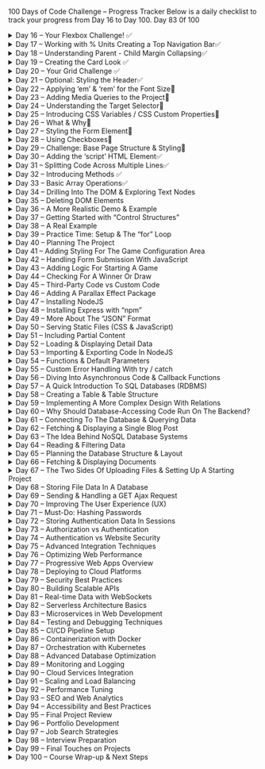 100 Days of Code Challenge – Progress Tracker
Below is a daily checklist to track your progress from Day 16 to Day 100. Day 83 0f 100

<details>
<summary>Day 16 – Your Flexbox Challenge! ✅</summary>

- [x] S7L121 - Your Flexbox Challenge! Css Flex Box
- [x] S7L122 - Adding Flexbox to our Project
- [x] S7L123 - Adding a Background Image
- [x] S7L124 - Creating a Container for the Hero-Content

<details>
<summary>S7L125 - Positioning Elements ✅</summary>

- Position is used to move items in web page you can use position property for moving items

  - Fixed fixed is friend in fixed position you will always see him not matter you view
  - Static default does not stay in natural order
  - Relative move item relative to where it is postion :reletive top:300px
  - sticky keep sticked works with fixed moving but gets to a point and stop moving
  - Absolute absolute remove item from normal flow and position item where you want it exactly it is hanging in air but move where it want
  - How do absolute work with relative say if any item has relative next item will position it self with relative to it if it is remove it position itself with body
  </details>

- [x] S7L126 - Styling the Hero Content
- [x] S7L127 - Understanding Fixed & Absolute Positioning

</details>

<details>
<summary>Day 17 – Working with % Units Creating a Top Navigation Bar✅</summary>

- [x] S7L128 - Working with % Units & Creating a Top Navigation Bar
  - What is box-sizing by default it is content but it help use know height and width of content
    - What content-box contain height and width of content only if content is added the height and witdh increase it having a gift box and you add wrapping ribbon all contribute to sadiitional size of box
    - What is border-box border-box help set an absolute width of content won’t expend this point having a box with 300px you content has to fit there
- [x] S7L129 - Finishing the Header
- [x] S7L130 - Introducing the “Highlights” Section
- [x] S7L131 - Creating the HTML Code
- [x] S7L132 - Building the Flex Container
- [x] S7L133 - Flex Item display :flex on parent ignorer to style flex children’s
- [x] S7L134 - Styling Images with “object-fit” object fill and cover fill in container and remain with similar size object:fill object:cover object:fit
- [x] S7L135 - Styling Text use text-transform font-size font-family font weight text-align

</details>

<details>
<summary>Day 18 – Understanding Parent - Child Margin Collapsing✅</summary>

- [x] S7L136 - Understanding Parent - Child Margin Collapsing
  - what is margin collapsing is when h2 has a margin h3 has margin two combine they merging margins
- [x] S7L137 - Working with CSS Functions - Linear Gradients
  - css has function for creating linear gradients function enable to do certain thing automatically use background :linear -graadient(45deg,two colours 45 degrees mean blend two colour bottom to right top to left
- [x] S7L138 - The Next Step
  - Downloading images and icons
  - Font icon embedded
- [x] S7L139 - Creating a Footer Section
  - Suceesful create footer
- [x] S7L140 - Styling the Footer
  - Styling footer create a video of creating footer
- [x] S7L141 - Places Page - Overview & Preparations
  - Downloading image and setup places.html and js
- [x] S7L142 - Creating the Card Content sleepy head learn how to create cards still not understanding this update-19/03/2025 it was bait hard but final manage to understand concept so you create a card with div
  - Card
    - Card-image
    - Card-content
      - Card-tittle
      - Card -description
      - Card-link
  - Then use display:flex to align whether as a row or as column trick is having img out of card content
- [x] S7L143 - Using “position: static” sleepy head position static is default is used when you change position in another tag and you want position static behaviour so you

</details>

<details>
<summary>Day 19 – Creating the Card Look ✅</summary>

- [x] S7L144 - Creating the Card Look =refer above for notes
- [x] S7L145 - Understanding “overflow” & Your Challenge!
- [x] S7L146 - Solving the Challenge used flex end and arranging co
- [x] S7L147 - Creating all Cards see code above
- [x] S7L148 - The CSS Grid - The Theory
  - Not hard similar to css but display grid instead of flex use grid template : how you want to divide the grid I should learn display inline float use gap to space items
- [x] S7L149 - Understanding the “nth-type” Selector & “grid-template-columns”
  - Use of nth type to specificaly large specific item in grid using this syntax in type specify no of column change it count noormally
    It was very tasking but learned css heavy stuff

</details>

<details>
<summary>Day 20 – Your Grid Challenge ✅</summary>

- [x] S7L150 - Your Grid success creating my own but challenging styling it I also don’t understand this grid-column: span 2;
- [x] S7L151 - Working with Unicode UTF-8
- [x] S7L152 - Finishing Touches
- [x] S7L153 - Module Summary
- [x] S7L154 - Optional: Diving Deeper Into “position”, Flexbox & the Grid
- [x] S8L155 - Module Introduction Responsive Design
- [x] S8L156 - Project Overview
- [x] S8L157 - Please Read: Optional Lectures
- [x] S8L158 - Optional: Your Challenge - Creating the HTML Structure
- [x] S8L159 - Optional: Challenge Solution - The HTML Structure

</details>

<details>
<summary>Day 21 – Optional: Styling the Header✅</summary>

- [x] S8L160 - Optional: Styling the Header
- [x] S8L161 - Optional: Styling the “main” Section
- [x] S8L162 - What is Responsive Design?
  - Why responsivenes people and devices
- [x] S8L163 - The Problem with Pixels
- [x] S8L164 - Introducing “em” & “rem”

</details>

<details>
<summary>Day 22 – Applying ‘em’ & ‘rem’ for the Font Size🚫</summary>

- [ ] S8L165 - Applying “em” & “rem” for the Font Size
- [ ] S8L166 - Deep Dive: “em” vs “rem” vs “%”
- [ ] S8L167 - Updating the Project Units
- [ ] S8L168 - Comparing Desktop & Mobile First Design
- [ ] S8L169 - Understanding Media Queries

</details>

<details>
<summary>Day 23 – Adding Media Queries to the Project🚫</summary>

- [ ] S8L170 - Adding Media Queries to the Project
- [ ] S8L171 - Your Media Queries Challenge!
- [ ] S8L172 - Side Drawer & Hamburger Icon - The Theory
- [ ] S8L173 - Creating the Hamburger Button
- [ ] S8L174 - Creating the Side Drawer
- [ ] S8L175 - Understanding HTML Fragments

</details>

<details>
<summary>Day 24 – Understanding the Target Selector🚫</summary>

- [ ] S8L176 - Understanding the Target Selector
- [ ] S8L177 - Finishing the Side Drawer
- [ ] S8L178 - Introducing the “z-index” Property
- [ ] S8L179 - Module Summary
- [ ] S9L180 - Module Introduction
- [ ] S9L181 - Three Things to Keep in Mind
- [ ] S9L182 - Introducing the Module Project
- [ ] S9L183 - Sizing & Spacing
- [ ] S9L184 - Choosing the Right Font
- [ ] S9L185 - Understanding The Importance of Grey, Primary & Accent Colors

</details>

<details>
<summary>Day 25 – Introducing CSS Variables / CSS Custom Properties🚫</summary>

- [ ] S9L186 - Introducing CSS Variables / CSS Custom Properties
- [ ] S9L187 - CSS Variables in Action
- [ ] S9L188 - Comparing “root” vs “html” vs “\*” Selectors
- [ ] S9L189 - Understanding CSS Transformations
- [ ] S9L190 - Adding CSS Transitions
- [ ] S9L191 - Working with SVGs

</details>

<details>
<summary>Day 26 – What & Why🚫</summary>

- [ ] S10L192 - Module Introduction
- [ ] S10L193 - What & Why
- [ ] S10L194 - Important Form HTML Elements
- [ ] S10L195 - Our First Input Element
- [ ] S10L196 - Adding a Button
- [ ] S10L197 - The Form Element, Form Submission & Different Types of Requests

</details>

<details>
<summary>Day 27 – Styling the Form Element🚫</summary>

- [ ] S10L198 - Styling the Form Element
- [ ] S10L199 - Adding Labels
- [ ] S10L200 - More Detailed Forms Styling
- [ ] S10L201 - Understanding Different Input Types
- [ ] S10L202 - Understanding Email, Numbers, Password & Date Types
- [ ] S10L203 - Working with Radio Buttons

</details>

<details>
<summary>Day 28 – Using Checkboxes🚫</summary>

- [ ] S10L204 - Using Checkboxes
- [ ] S10L205 - The Textarea Element For Longer Text
- [ ] S10L206 - Adding a Dropdown
- [ ] S10L207 - Forms & Semantics (Structuring Forms)
- [ ] S10L208 - More on Form Buttons
- [ ] S10L209 - Validation Attributes
- [ ] S10L210 - More Input & Form Attributes

</details>

<details>
<summary>Day 29 – Challenge: Base Page Structure & Styling🚫</summary>

- [ ] S10L211 - Your Challenge!
- [ ] S10L212 - Challenge: Base Page Structure & Styling
- [ ] S10 Quiz 4 - Learning Check: Web Forms
- [ ] S10L213 - Challenge: First Set of Input Elements
- [ ] S10L214 - Challenge: Adding Remaining Elements
- [ ] S10L215 - Challenge: Submission & Validation
- [ ] S10L216 - Challenge: Styling

</details>

<details>
<summary>Day 30 – Adding the ‘script’ HTML Element✅</summary>

- [x] S11L221 - Adding the “script” HTML Element
  - add script using script tag add an external path to where js is located script has src
  - Add script directly in script 🏷️ tags
  - Escape characters with /
- [x] S11L222 - Working with Values & Basic JavaScript Commands
  - data structure in in js we have text string and numbers
  - Also has inbulit function what is difference between methods declaration of function inside an object and functions
- [x] S11L223 - Introducing Variables (“Data Containers”) store values in data containers with label use label to get data
- [x] S11L224 - A Closer Look At The JavaScript Syntax
  - Use semi colon and double quote or single to quote or escape characters with /
- [x] S11L225 - A Second Variable & Practice Time!
  - Use let to declare a variable declared variable and call them
- [x] S11L226 - Outsourcing JavaScript Code Into External Files
  - Use script.js to outside the html using script tag and src
- [x] S11L227 - Introducing Arrays (Managing Lists Of Data)
  - Use [,,] separate with commas store a list of items which you can get them through index give to item automatically in list
- [x] S11L228 - Introducing Objects (Grouping Related Data)
  - Use {} to declare objects with key value pair
  - Use index to get objects or use .to get objects

</details>

<details>
<summary>Day 31 – Splitting Code Across Multiple Lines✅</summary>

- [x] S11L229 - Splitting Code Across Multiple Lines
- [x] S11L230 - Accessing Object Properties
- [x] S11L231 - Performing Operations
  - Used to make math calculations
  - Comparison
  - Use console.lo() or alert()
- [x] S11L232 - Onwards To Custom Commands!
- [x] S11L233 - Introducing Functions
  - Custom commands created by developers todo various tasks
  - Javascrprirt functions alerts function are writte then called by ()
  - Use console to debug
  - Js also hass null value called undefined can be minupulate not using let in function body
- [x] S11L234 - Functions & Variables
- [x] S11L235 - Returning Values In Functions
- [x] S11L236 - Passing Data Into Functions With Parameters
- [x] S11L237 - Functions - A Summary

</details>

<details>
<summary>Day 32 – Introducing Methods ✅</summary>

- [x] S11L238 - Time To Practice: The Problem
- [x] S11L239 - Time To Practice: The Solution
- [x] S11L240 - Introducing Methods
- [x] S11L241 - Making Our Developer Life Easier (Logging with console.log())
- [x] S11L242 - Math Operations & Working With Different Kinds Of Values
- [x] S11L243 - The Modulus Operator - remandier 10%4 you get 2 which is expected result for remainder
- [x] S11L244 - Math Operations & Math Rules use bodmas
- [x] S11L245 - Performing String (Text) Operations use + string concatenation but not other math operator used
- [x] S11L246 - JavaScript Operators, Shorthand Operators & Value Types use result++ for result=result +1 if using result variables and storing it use this notation to shorhand result+5 is same as result=result
- [x] S11L247 - String Operations & String Methods how long is string length use.length to count remove starting trail space splitting string after following a certain pattern string convert to object so as to acess certain object method that's why we are able to use . Notation in string

</details>

<details>
<summary>Day 33 – Basic Array Operations✅</summary>

- [x] S11L248 - Basic Array Operations using length in counting items
- [📚] S11L249 - Splitting JavaScript Code Across Multiple Files
- [x] S11L250 - Module Summary
- [x] S11 Quiz 5 - Learning Check: JavaScript Basics
- [x] S12L251 - Module Introduction
- [x] S12L252 - Our Starting Setup set up project html and css
- [x] S12L253 - The Global “window” & “document” Objects
- use window and check it out in browser start from here built variables and functions glonal object is used to acess information related to functionality to active browser tab we can window object has function even function such alert function window has a object called document it hold information about current active loaded website use it to acess onclick events manipulation of html elements
- [x] S12L254 - What Is “The DOM”? Dom is document object model from html to server html is translated to json when pushed to server when its translate to this Javascript can be able to interact with html
- [x] S12L255 - Exploring The DOM we use document to get all html elements and events use console.dir to show json representation of html
- [x] S12L256 - Drilling Into The DOM To Select & Change HTML Elements

</details>

<details>
<summary>Day 34 – Drilling Into The DOM & Exploring Text Nodes</summary>

- [x] S12L259 - Drilling Into The DOM & Exploring Text Nodes
- [ ] S12L257 - Loading Our Script Correctly
- [ ] S12L258 - The DOM Tree & DOM Traversal
- [ ] S12L260 - DOM Drilling Limitations
- [ ] S12L261 - Searching The DOM For Elements
- [ ] S12L262 - Querying Elements
- [ ] S12L263 - Common Query Methods
- [ ] S12L264 - Time to Practice: The Problem
- [ ] S12L265 - Time to Practice: The Solution
- [ ] S12L266 - Next Steps
- [ ] S12L267 - Inserting New HTML Elements via JavaScript

</details>

<details>
<summary>Day 35 – Deleting DOM Elements</summary>

- [ ] S12L268 - Deleting DOM Elements
- [ ] S12L269 - Moving Existing Elements Around
- [ ] S12L270 - Working with “innerHTML”
- [ ] S12 Quiz 6 - Learning Check: JavaScript & The DOM
- [ ] S12L271 - Introducing Events
- [ ] S12L272 - Adding a First “click” Event Listener
- [ ] S12L273 - Listening To User Input Events
- [ ] S12L274 - The “event” Object
- [ ] S12 Quiz 7 - Learning Check: JavaScript & DOM Events

</details>

<details>
<summary>Day 36 – A More Realistic Demo & Example</summary>

- [ ] S12L275 - A More Realistic Demo & Example
- [ ] S12L276 - Introducing “Constant Variables” (“Constants”)
- [ ] S12L277 - Changing Element Styles With JavaScript
- [ ] S12L278 - Managing CSS Classes With JavaScript
- [ ] S12L279 - Module Summary

</details>

<details>
<summary>Day 37 – Getting Started with “Control Structures”</summary>

- [ ] S13L282 - Module Introduction
- [ ] S13L283 - Getting Started with “Control Structures”
- [ ] S13L284 - Introducing Boolean Values (“Booleans”) & Comparison Operators
- [ ] S13L285 - Booleans & Comparison Operators In Action
- [ ] S13L286 - Using Booleans In “if” Statements (Conditional Code Execution)

</details>

<details>
<summary>Day 38 – A Real Example</summary>

- [ ] S13L287 - A Real Example
- [ ] S13L288 - Alternatives with “else” and “else if”
- [ ] S13L289 - More on Boolean Values
- [ ] S13L290 - “Truthy” & “Falsy” Values
- [ ] S13 Quiz 8 - Learning Check: “if” Statements
- [ ] S13L291 - Introducing Loops (Repeated Code Execution)
- [ ] S13L292 - The Regular “for” Loop
- [ ] S13L293 - The “for-of” Loop (for Arrays)
- [ ] S13L294 - Using the Regular “for” Loop with Arrays
- [ ] S13L295 - The “for-in” Loop (for Objects)
- [ ] S13L296 - The “while” Loop

</details>

<details>
<summary>Day 39 – Practice Time: Setup & The “for” Loop</summary>

- [ ] S13L297 - Practice Time: Setup & The “for” Loop
- [ ] S13L298 - Practice Time: The “for-of” Loop
- [ ] S13L299 - Practice Time: The “for-in” Loop
- [ ] S13L300 - Practice Time: The “while” Loop
- [ ] S13L301 - Module Summary
- [ ] S13 Quiz 9 - Learning Checks: Loops

</details>

<details>
<summary>Day 40 – Planning The Project</summary>

- [ ] S14L302 - Module Introduction
- [ ] S14L303 - Planning The Project
- [ ] S14L304 - Creating The HTML Structure
- [ ] S14L305 - Adding Base Page Styles

</details>

<details>
<summary>Day 41 – Adding Styling For The Game Configuration Area</summary>

- [ ] S14L306 - Adding Styling For The Game Configuration Area
- [ ] S14L307 - Styling The Game Board
- [ ] S14L308 - Adding JavaScript, Script Files & First Event Listeners
- [ ] S14L309 - Showing & Hiding The Configuration Modal (Overlay)

</details>

<details>
<summary>Day 42 – Handling Form Submission With JavaScript</summary>

- [ ] S14L310 - Handling Form Submission With JavaScript
- [ ] S14L311 - Validating User Input With JavaScript
- [ ] S14L312 - Storing & Managing Submitted Data

</details>

<details>
<summary>Day 43 – Adding Logic For Starting A Game</summary>

- [ ] S14L313 - Adding Logic For Starting A Game
- [ ] S14L314 - Managing Game Rounds (Turns) & Field Selection
- [ ] S14L315 - Tracking Selected Fields On The Game Board

</details>

<details>
<summary>Day 44 – Checking For A Winner Or Draw</summary>

- [ ] S14L316 - Checking For A Winner Or Draw
- [ ] S14L317 - Ending The Game & Adding Restart Logic
- [ ] S14L318 - Module Summary

</details>

<details>
<summary>Day 45 – Third-Party Code vs Custom Code</summary>

- [ ] S15L319 - Module Introduction
- [ ] S15L320 - What & Why?
- [ ] S15L321 - Third-Party Code vs Custom Code (“Your Own Code”)
- [ ] S15L322 - First Example: Adding Bootstrap For Some Default Styling
- [ ] S15L323 - Adding & Using the Bootstrap CSS Package
- [ ] S15L324 - Adding a JavaScript Package
- [ ] S15L325 - Adding an Image Carousel / Gallery with a Third-Party Package
- [ ] S15L326 - Combining Third-Party Packages With Custom Code
- [ ] S15L327 - More Bootstrap Examples
- [ ] S15L328 - Exercise Solution & First Summary
- [ ] S15L329 - Another Example: Preparing a Parallax Page

</details>

<details>
<summary>Day 46 – Adding A Parallax Effect Package</summary>

- [ ] S15L330 - Adding A Parallax Effect Package
- [ ] S15L331 - Viewing Third-Party Source Code & Module Summary

</details>

<details>
<summary>Day 47 – Installing NodeJS</summary>

- [ ] S17L337 - Module Introduction
- [ ] S17L338 - Installing NodeJS
- [ ] S17L339 - Executing NodeJS Code
- [ ] S17L340 - Creating a Custom NodeJS Server
- [ ] S17L341 - Handling Requests & Creating Custom Responses
- [ ] S17L342 - Doing More Server-side Work
- [ ] S17 Quiz 11 - Learning Check: NodeJS Basics
- [ ] S17L343 - Summary

</details>

<details>
<summary>Day 48 – Installing Express with “npm”</summary>

- [ ] S18L344 - Module Introduction
- [ ] S18L345 - Installing Express with “npm”
- [ ] S18L346 - Creating a Server with Express & Handling Requests + Responses
- [ ] S18L347 - Parsing User Data With Express
- [ ] S18L348 - Storing Data in (Server-side) Files

</details>

<details>
<summary>Day 49 – More About The “JSON” Format</summary>

- [ ] S18L349 - More About The “JSON” Format
- [ ] S18L350 - Reading File Data & Returning Dynamic Responses (Dynamic HTML Code)
- [ ] S18L351 - Enhancing the Developer Workflow with “nodemon”
- [ ] S18 Quiz 12 - Learning Check: ExpressJS Basics

</details>

<details>
<summary>Day 50 – Serving Static Files (CSS & JavaScript)</summary>

- [ ] S19L357 - Serving Static Files (CSS & JavaScript)
- [ ] S19L358 - Parsing Form Data & Redirecting Requests
- [ ] S19L359 - Adding the EJS Template Engine
- [ ] S19L360 - Rendering Dynamic Content With Templates
- [ ] S19L361 - Outputting Repeated Content With EJS & Loops
- [ ] S19L362 - Rendering Conditional Content

</details>

<details>
<summary>Day 51 – Including Partial Content</summary>

- [ ] S19L363 - Including Partial Content
- [ ] S19L364 - EJS & IDE Support
- [ ] S19L365 - Module Summary
- [ ] S19 Quiz 13 - Learning Check: Static & Dynamic Content

</details>

<details>
<summary>Day 52 – Loading & Displaying Detail Data</summary>

- [ ] S20L369 - Loading & Displaying Detail Data
- [ ] S20L370 - Showing a 404 Page For “Not Found” Cases
- [ ] S20L371 - More 404 Page Usage (Non-Existent Routes)
- [ ] S20L372 - Handling Server-Side Errors (500 Status Code)
- [ ] S20L373 - Working With Status Codes
- [ ] S20L374 - Code Refactoring & Adding More Functions

</details>

<details>
<summary>Day 53 – Importing & Exporting Code In NodeJS</summary>

- [ ] S20L375 - Importing & Exporting Code In NodeJS
- [ ] S20L376 - Using The Express Router To Split The Route Configuration
- [ ] S20L377 - Introducing Query Parameters (& Hidden Form Fields)
- [ ] S20L378 - Query Parameters vs Route Parameters
- [ ] S20L379 - Module Summary
- [ ] S20 Quiz 14 - Learning Check: Advanced Express Features

</details>

<details>
<summary>Day 54 – Functions & Default Parameters</summary>

- [ ] S21L380 - Module Introduction
- [ ] S21L381 - Functions & Default Parameters
- [ ] S21L382 - Rest Parameters & The Spread Operator
- [ ] S21L383 - Functions Are Objects!
- [ ] S21L384 - Working with Template Literals
- [ ] S21L385 - Primitive vs Reference Values

</details>

<details>
<summary>Day 55 – Custom Error Handling With try / catch</summary>

- [ ] S21L386 - Custom Error Handling With try / catch
- [ ] S21L387 - Error Data & Throwing Custom Errors
- [ ] S21L388 - Variable Scoping & Shadowing
- [ ] S21 Quiz 15 - Learning Check: More Advanced JavaScript Concepts
- [ ] S21L389 - Introducing Classes As Object Blueprints
- [ ] S21L390 - Classes & Methods (and “this”)
- [ ] S21L391 - Destructuring Objects & Arrays
- [ ] S21 Quiz 16 - Learning Check: More on Objects

</details>

<details>
<summary>Day 56 – Diving Into Asynchronous Code & Callback Functions</summary>

- [ ] S21L392 - Diving Into Asynchronous Code & Callback Functions
- [ ] S21L393 - Introducing Promises
- [ ] S21L394 - Asynchronous Code & Error Handling
- [ ] S21L395 - Improving Code With async / await
- [ ] S21 Quiz 17 - Learning Check: Asynchronous Code
- [ ] S21L396 - Module Summary

</details>

<details>
<summary>Day 57 – A Quick Introduction To SQL Databases (RDBMS)</summary>

- [ ] S22L399 - A Quick Introduction To SQL Databases (RDBMS)
- [ ] S22L400 - A Quick Introduction To NoSQL Databases
- [ ] S22L401 - SQL vs NoSQL Databases
- [ ] S22 Quiz 18 - Learning Check: Databases Introduction

</details>

<details>
<summary>Day 58 – Creating a Table & Table Structure</summary>

- [ ] S23L408 - Creating a Table & Table Structure
- [ ] S23L409 - Inserting Data Into A Table
- [ ] S23L410 - Reading Data From A Table (incl. Filtering)
- [ ] S23L411 - Updating & Deleting Data
- [ ] S23L412 - Designing A More Complex Database
- [ ] S23L413 - Adding A New Table

</details>

<details>
<summary>Day 59 – Implementing A More Complex Design With Relations</summary>

- [ ] S23L414 - Implementing A More Complex Design With Relations
- [ ] S23L415 - Inserting Related Data
- [ ] S23L416 - Practice: Inserting Related Data
- [ ] S23L417 - Querying & Joining Related Data
- [ ] S23L418 - Practice: Joining Data
- [ ] S23L419 - Module Summary & More On Relationships
- [ ] S23 Quiz 19 - Learning Check: SQL Introduction

</details>

<details>
<summary>Day 60 – Why Should Database-Accessing Code Run On The Backend?</summary>

- [ ] S24L420 - Module Introduction
- [ ] S24L421 - Why Should Database-Accessing Code Run On The Backend?
- [ ] S24L422 - What We’ll Build In This Section
- [ ] S24L423 - Planning Our Database Structure
- [ ] S24L424 - Database Initialization
- [ ] S24L425 - Project Setup
- [ ] S24L426 - Creating Our First Routes

</details>

<details>
<summary>Day 61 – Connecting To The Database & Querying Data</summary>

- [ ] S24L427 - Connecting To The Database & Querying Data
- [ ] S24L428 - Inserting Data With Placeholders (Injecting Dynamic Data)
- [ ] S24L429 - Fetching & Displaying a List Of Blog Posts

</details>

<details>
<summary>Day 62 – Fetching & Displaying a Single Blog Post</summary>

- [ ] S24L430 - Fetching & Displaying a Single Blog Post
- [ ] S24L431 - Formatting & Transforming Fetched Data
- [ ] S24L432 - Preparing The “Update Post” Page
- [ ] S24L433 - Updating Posts
- [ ] S24L434 - Deleting Posts
- [ ] S24L435 - Module Summary

</details>

<details>
<summary>Day 63 – The Idea Behind NoSQL Database Systems</summary>

- [ ] S25L436 - Module Introduction
- [ ] S25L437 - The Idea Behind NoSQL Database Systems
- [ ] S25L438 - Introducing MongoDB
- [ ] S25L439 - General Setup Instructions & Installing MongoDB on macOS
- [ ] S25L440 - Installing MongoDB on Windows
- [ ] S25L441 - Installing the MongoDB Shell
- [ ] S25L442 - Inserting Data with MongoDB

</details>

<details>
<summary>Day 64 – Reading & Filtering Data</summary>

- [ ] S25L443 - Reading & Filtering Data
- [ ] S25L444 - Updating Documents In A MongoDB Database
- [ ] S25L445 - Deleting Documents With MongoDB
- [ ] S25L446 - Planning a Complete Database Design / Layout
- [ ] S25L447 - Implementing the Planned Design & Layout
- [ ] S25L448 - Practice Time & More Filtering Operators

</details>

<details>
<summary>Day 65 – Planning the Database Structure & Layout</summary>

- [ ] S26L449 - Module Introduction
- [ ] S26L450 - Planning the Database Structure & Layout
- [ ] S26L451 - Project & Database Initialization
- [ ] S26L452 - Connecting to MongoDB (from inside NodeJS)
- [ ] S26L453 - Fetching & Displaying A List Of Authors
- [ ] S26L454 - Inserting Documents (New Posts)

</details>

<details>
<summary>Day 66 – Fetching & Displaying Documents</summary>

- [ ] S26L455 - Fetching & Displaying Documents
- [ ] S26L456 - Fetching a Single Document
- [ ] S26L457 - Transforming & Preparing Data
- [ ] S26L458 - Updating Documents
- [ ] S26L459 - Deleting Documents

</details>

<details>
<summary>Day 67 – The Two Sides Of Uploading Files & Setting Up A Starting Project</summary>

- [ ] S26L460 - ExpressJS & Handling Asynchronous Code Errors

</details>

<details>
<summary>Day 68 – Storing File Data In A Database</summary>

- [ ] S27L467 - Storing File Data In A Database (And What NOT To Store)
- [ ] S27L468 - Serving Uploaded Files To Website Visitors
- [ ] S27L469 - Adding An Image Preview Feature
- [ ] S27L470 - Module Summary
- [ ] S27 Quiz 20 - Learning Check: File Uploads

</details>

<details>
<summary>Day 69 – Sending & Handling a GET Ajax Request</summary>

- [ ] S28L471 - Module Introduction
- [ ] S28L472 - What Is Ajax? And Why Would We Need It?
- [ ] S28L473 - What is “Ajax”?
- [ ] S28L474 - The Starting Project & A Problem
- [ ] S28L475 - Sending & Handling a GET Ajax Request
- [ ] S28L476 - Updating The DOM Based On The Response
- [ ] S28L477 - Preparing The POST Request Data
- [ ] S28L478 - Sending & Handling a POST Ajax Request

</details>

<details>
<summary>Day 70 – Improving The User Experience (UX)</summary>

- [ ] S28L479 - Improving The User Experience (UX)
- [ ] S28L480 - Handling Errors (Server-side & Technical)
- [ ] S28L481 - We Now Have More HTTP Methods!
- [ ] S28L482 - Module Summary
- [ ] S28 Quiz 21 - Learning Check: Ajax / JS-driven HTTP Requests

</details>

<details>
<summary>Day 71 – Must-Do: Hashing Passwords</summary>

- [ ] S29L487 - Must-Do: Hashing Passwords
- [ ] S29L488 - Adding User Login Functionality
- [ ] S29L489 - Validating Signup Information
- [ ] S29L490 - Introducing Sessions & Cookies - The Stars Of Authentication
- [ ] S29L491 - Adding Sessions Support To Our Website

</details>

<details>
<summary>Day 72 – Storing Authentication Data In Sessions</summary>

- [ ] S29L492 - Storing Authentication Data In Sessions
- [ ] S29L493 - Using Sessions & Cookies For Controlling Access
- [ ] S29L494 - Adding The Logout Functionality
- [ ] S29L495 - A Closer Look At Cookies
- [ ] S29L496 - Diving Deeper Into Sessions (Beyond Authentication)

</details>

<details>
<summary>Day 73 – Authorization vs Authentication</summary>

- [ ] S29L497 - Authorization vs Authentication
- [ ] S29L498 - Practicing Sessions & Working With Sessions
- [ ] S29L499 - Writing Custom Middlewares & Using “res.locals”
- [ ] S29L500 - Module Summary
- [ ] S29 Quiz 22 - Learning Check: Authentication

</details>

<details>
<summary>Day 74 – Authentication vs Website Security</summary>

- [ ] S30L501 - Module Introduction
- [ ] S30L502 - Authentication vs Website Security
- [ ] S30L503 - Understanding CSRF Attacks
- [ ] S30L504 - Partial CSRF Protection With “Same-Site” Cookies
- [ ] S30L505 - Implementing A Better CSRF Protection

</details>

<details>
<summary>Day 75 – Advanced Integration Techniques</summary>

- [ ] Introduction to Advanced Integration
- [ ] Core Concepts of Integration
- [ ] Practical Applications
- [ ] Summary & Quiz

</details>

<details>
<summary>Day 76 – Optimizing Web Performance</summary>

- [ ] Overview of Web Performance Optimization
- [ ] Key Metrics and Bottlenecks
- [ ] Tools & Techniques for Optimization
- [ ] Hands-on Optimization Exercise

</details>

<details>
<summary>Day 77 – Progressive Web Apps Overview</summary>

- [ ] Introduction to Progressive Web Apps
- [ ] Key Features & Benefits
- [ ] Building a Basic PWA
- [ ] Testing & Deployment Strategies

</details>

<details>
<summary>Day 78 – Deploying to Cloud Platforms</summary>

- [ ] Overview of Cloud Deployment Options
- [ ] Setting Up Your Deployment Environment
- [ ] Deploying a Sample Application
- [ ] Post-Deployment Monitoring

</details>

<details>
<summary>Day 79 – Security Best Practices</summary>

- [ ] Overview of Web Security Essentials
- [ ] Common Vulnerabilities & Defenses
- [ ] Implementing HTTPS & Secure Headers
- [ ] Security Testing & Tools

</details>

<details>
<summary>Day 80 – Building Scalable APIs</summary>

- [ ] Introduction to API Design
- [ ] RESTful & GraphQL APIs
- [ ] Scalability Considerations
- [ ] Hands-on API Development

</details>

<details>
<summary>Day 81 – Real-time Data with WebSockets</summary>

- [ ] Overview of WebSockets
- [ ] Setting Up a WebSocket Server
- [ ] Real-time Communication in the Browser
- [ ] Use Cases & Best Practices

</details>

<details>
<summary>Day 82 – Serverless Architecture Basics</summary>

- [ ] Introduction to Serverless Computing
- [ ] Key Providers & Tools
- [ ] Building a Serverless Function
- [ ] Benefits and Limitations

</details>

<details>
<summary>Day 83 – Microservices in Web Development</summary>

- [ ] Understanding Microservices Architecture
- [ ] Splitting an Application into Services
- [ ] Communication Between Services
- [ ] Challenges & Best Practices

</details>

<details>
<summary>Day 84 – Testing and Debugging Techniques</summary>

- [ ] Overview of Testing Strategies
- [ ] Unit, Integration, and E2E Testing
- [ ] Debugging Tools and Methods
- [ ] Continuous Testing in Deployment

</details>

<details>
<summary>Day 85 – CI/CD Pipeline Setup</summary>

- [ ] Introduction to CI/CD
- [ ] Setting Up a Pipeline (e.g., with GitHub Actions)
- [ ] Automating Tests & Deployments
- [ ] Monitoring and Maintenance

</details>

<details>
<summary>Day 86 – Containerization with Docker</summary>

- [ ] Basics of Docker and Containerization
- [ ] Creating a Dockerfile for a Web App
- [ ] Running and Managing Containers
- [ ] Docker Compose for Multi-Container Apps

</details>

<details>
<summary>Day 87 – Orchestration with Kubernetes</summary>

- [ ] Introduction to Kubernetes
- [ ] Deploying Containers on Kubernetes
- [ ] Managing Clusters and Scaling
- [ ] Advanced Orchestration Concepts

</details>

<details>
<summary>Day 88 – Advanced Database Optimization</summary>

- [ ] Database Indexing and Query Optimization
- [ ] Caching Strategies
- [ ] Performance Monitoring
- [ ] Real-world Optimization Examples

</details>

<details>
<summary>Day 89 – Monitoring and Logging</summary>

- [ ] Setting Up Application Logging
- [ ] Monitoring Tools and Dashboards
- [ ] Alerting and Incident Response
- [ ] Best Practices for Observability

</details>

<details>
<summary>Day 90 – Cloud Services Integration</summary>

- [ ] Integrating Third-Party Cloud Services
- [ ] APIs for Cloud Storage and Messaging
- [ ] Security and Authentication in the Cloud
- [ ] Hands-on Integration Example

</details>

<details>
<summary>Day 91 – Scaling and Load Balancing</summary>

- [ ] Overview of Scaling Strategies
- [ ] Load Balancing Techniques
- [ ] Auto-scaling and Resource Management
- [ ] Case Studies and Best Practices

</details>

<details>
<summary>Day 92 – Performance Tuning</summary>

- [ ] Profiling and Benchmarking Your App
- [ ] Optimizing Code and Database Calls
- [ ] Frontend Performance Improvements
- [ ] Continuous Performance Monitoring

</details>

<details>
<summary>Day 93 – SEO and Web Analytics</summary>

- [ ] Fundamentals of SEO
- [ ] Implementing SEO Best Practices
- [ ] Setting Up Web Analytics Tools
- [ ] Analyzing and Acting on Data

</details>

<details>
<summary>Day 94 – Accessibility and Best Practices</summary>

- [ ] Introduction to Web Accessibility
- [ ] Guidelines and Standards (WCAG)
- [ ] Tools for Testing Accessibility
- [ ] Implementing Accessible Design

</details>

<details>
<summary>Day 95 – Final Project Review</summary>

- [ ] Reviewing All Project Components
- [ ] Peer Reviews and Feedback
- [ ] Refining Code and Design
- [ ] Preparing for Final Submission

</details>

<details>
<summary>Day 96 – Portfolio Development</summary>

- [ ] Creating a Professional Portfolio Website
- [ ] Showcasing Projects and Skills
- [ ] Best Practices in Portfolio Design
- [ ] Updating and Maintaining Your Portfolio

</details>

<details>
<summary>Day 97 – Job Search Strategies</summary>

- [ ] Resume and Cover Letter Tips
- [ ] Networking in the Tech Community
- [ ] Interview Preparation
- [ ] Leveraging Online Job Portals

</details>

<details>
<summary>Day 98 – Interview Preparation</summary>

- [ ] Common Web Development Interview Questions
- [ ] Coding Challenges and Whiteboard Practice
- [ ] Behavioral Interview Tips
- [ ] Mock Interviews and Feedback

</details>

<details>
<summary>Day 99 – Final Touches on Projects</summary>

- [ ] Reviewing All Project Deliverables
- [ ] Polishing User Experience and Design
- [ ] Final Testing and Debugging
- [ ] Preparing for Course Wrap-up

</details>

<details>
<summary>Day 100 – Course Wrap-up & Next Steps</summary>

- [ ] Final Review of Key Concepts
- [ ] Final Project Touches
- [ ] Next Steps in Your Web Development Journey
- [ ] Course Feedback & Reflection

</details>
